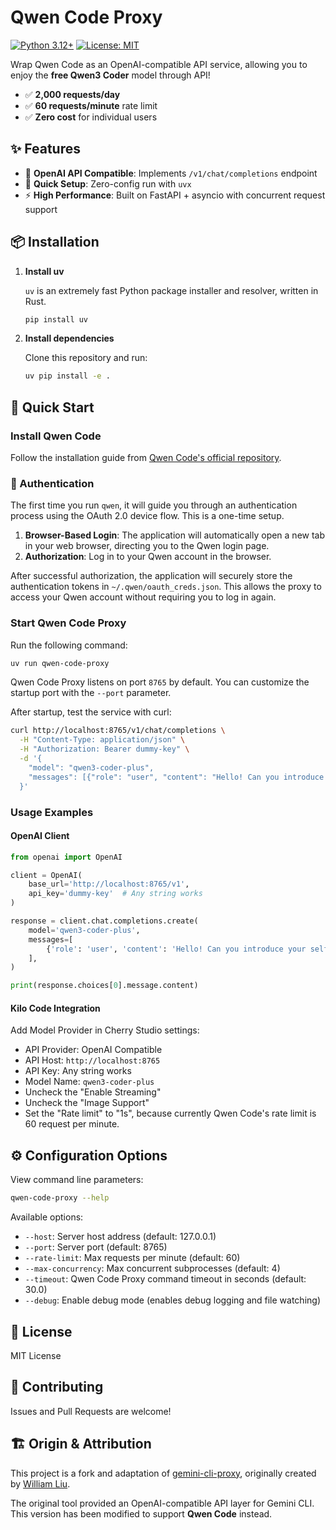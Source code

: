 # Qwen Code Proxy

[![Python 3.12+](https://img.shields.io/badge/python-3.12+-blue.svg)](https://www.python.org/downloads/)
[![License: MIT](https://img.shields.io/badge/License-MIT-yellow.svg)](https://opensource.org/licenses/MIT)

Wrap Qwen Code as an OpenAI-compatible API service, allowing you to enjoy the **free Qwen3 Coder** model through API!

- ✅ **2,000 requests/day**
- ✅ **60 requests/minute** rate limit
- ✅ **Zero cost** for individual users

## ✨ Features

- 🔌 **OpenAI API Compatible**: Implements `/v1/chat/completions` endpoint
- 🚀 **Quick Setup**: Zero-config run with `uvx`
- ⚡ **High Performance**: Built on FastAPI + asyncio with concurrent request support

## 📦 Installation

1.  **Install uv**

    `uv` is an extremely fast Python package installer and resolver, written in Rust.

    ```bash
    pip install uv
    ```

2.  **Install dependencies**

    Clone this repository and run:
    
    ```bash
    uv pip install -e .
    ```

## 🚀 Quick Start

### Install Qwen Code

Follow the installation guide from [Qwen Code's official repository](https://github.com/QwenLM/qwen-code?tab=readme-ov-file#installation).

### 🔑 Authentication

The first time you run `qwen`, it will guide you through an authentication process using the OAuth 2.0 device flow. This is a one-time setup.

1.  **Browser-Based Login**: The application will automatically open a new tab in your web browser, directing you to the Qwen login page.
2.  **Authorization**: Log in to your Qwen account in the browser.

After successful authorization, the application will securely store the authentication tokens in `~/.qwen/oauth_creds.json`. This allows the proxy to access your Qwen account without requiring you to log in again.

### Start Qwen Code Proxy

Run the following command:
```bash
uv run qwen-code-proxy
```

Qwen Code Proxy listens on port `8765` by default. You can customize the startup port with the `--port` parameter.

After startup, test the service with curl:

```bash
curl http://localhost:8765/v1/chat/completions \
  -H "Content-Type: application/json" \
  -H "Authorization: Bearer dummy-key" \
  -d '{
    "model": "qwen3-coder-plus",
    "messages": [{"role": "user", "content": "Hello! Can you introduce your self?"}]
  }'
```

### Usage Examples

#### OpenAI Client

```python
from openai import OpenAI

client = OpenAI(
    base_url='http://localhost:8765/v1',
    api_key='dummy-key'  # Any string works
)

response = client.chat.completions.create(
    model='qwen3-coder-plus',
    messages=[
        {'role': 'user', 'content': 'Hello! Can you introduce your self?'}
    ],
)

print(response.choices[0].message.content)
```

#### Kilo Code Integration

Add Model Provider in Cherry Studio settings:
- API Provider: OpenAI Compatible
- API Host: `http://localhost:8765`
- API Key: Any string works
- Model Name: `qwen3-coder-plus`
- Uncheck the "Enable Streaming"
- Uncheck the "Image Support"
- Set the "Rate limit" to "1s", because currently Qwen Code's rate limit is 60 request per minute.


## ⚙️ Configuration Options

View command line parameters:

```bash
qwen-code-proxy --help
```

Available options:
- `--host`: Server host address (default: 127.0.0.1)
- `--port`: Server port (default: 8765)
- `--rate-limit`: Max requests per minute (default: 60)
- `--max-concurrency`: Max concurrent subprocesses (default: 4)
- `--timeout`: Qwen Code Proxy command timeout in seconds (default: 30.0)
- `--debug`: Enable debug mode (enables debug logging and file watching)

## 📄 License

MIT License

## 🤝 Contributing

Issues and Pull Requests are welcome!

## 🏗️ Origin & Attribution

This project is a fork and adaptation of [gemini-cli-proxy](https://pypi.org/project/gemini-cli-proxy), originally created by [William Liu](https://pypi.org/user/nettee3).

The original tool provided an OpenAI-compatible API layer for Gemini CLI. This version has been modified to support **Qwen Code** instead.
